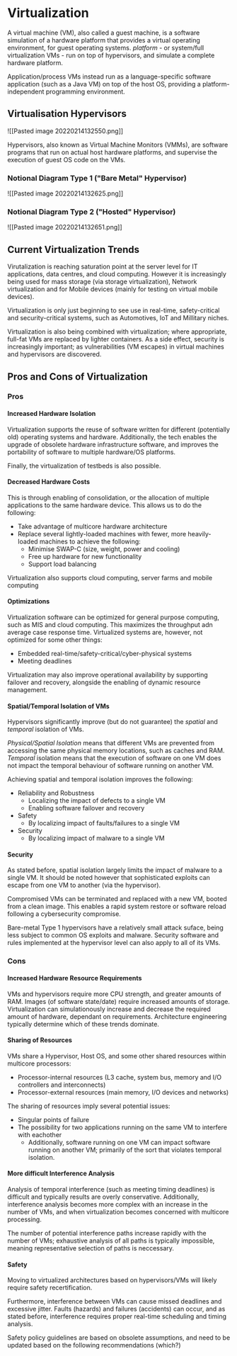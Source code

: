 # Virtualization

A virtual machine (VM), also called a guest machine, is a software simulation of a hardware platform that provides a virtual operating environment, for guest operating systems.
*platform* - or system/full virtualization VMs - run on top of hypervisors, and simulate a complete hardware platform.

Application/process VMs instead run as a language-specific software application (such as a Java VM) on top of the host OS, providing a platform-independent programming environment.

## Virtualisation Hypervisors

![[Pasted image 20220214132550.png]]

Hypervisors, also known as Virtual Machine Monitors (VMMs), are software programs that run on actual host hardware platforms, and supervise the execution of guest OS code on the VMs.

### Notional Diagram Type 1 ("Bare Metal" Hypervisor)

![[Pasted image 20220214132625.png]]

### Notional Diagram Type 2 ("Hosted" Hypervisor)

![[Pasted image 20220214132651.png]]

## Current Virtualization Trends

Virutalization is reaching saturation point at the server level for IT applications, data centres, and cloud computing. However it is increasingly being used for mass storage (via storage virtualization), Network virtualization and for Mobile devices (mainly for testing on virtual mobile devices).

Virtualization is only just beginning to see use in real-time, safety-critical and security-critical systems, such as Automotives, IoT and Millitary niches.

Virtualization is also being combined with virtualization; where appropriate, full-fat VMs are replaced by lighter containers. As a side effect, security is increasingly important; as vulnerabilities (VM escapes) in virtual machines and hypervisors are discovered.

## Pros and Cons of Virtualization

### Pros

#### Increased Hardware Isolation

Virtualization supports the reuse of software written for different (potentially old) operating systems and hardware. Additionally, the tech enables the upgrade of obsolete hardware infrastructure software, and improves the portability of software to multiple hardware/OS platforms.

Finally, the virtualization of testbeds is also possible.

#### Decreased Hardware Costs

This is through enabling of consolidation, or the allocation of multiple applications to the same hardware device. This allows us to do the following:
- Take advantage of multicore hardware architecture
- Replace several lightly-loaded machines with fewer, more heavily-loaded machines to achieve the following:
	- Minimise SWAP-C (size, weight, power and cooling)
	- Free up hardware for new functionality
	- Support load balancing

Virtualization also supports cloud computing, server farms and mobile computing

#### Optimizations

Virtualization software can be optimized for general purpose computing, such as MIS and cloud computing. This maximizes the throughput adn average case response time. Virtualized systems are, however, not optimized for some other things:
	
- Embedded real-time/safety-critical/cyber-physical systems
- Meeting deadlines

Virtualization may also improve operational availability by supporting failover and recovery, alongside the enabling of dynamic resource management.

#### Spatial/Temporal Isolation of VMs

Hypervisors significantly improve (but do not guarantee) the *spatial* and *temporal* isolation of VMs. 

*Physical/Spatial Isolation* means that different VMs are prevented from accessing the same physical memory locations, such as caches and RAM. *Temporal* isolation means that the execution of software on one VM does not impact the temporal behaviour of software running on another VM.

Achieving spatial and temporal isolation improves the following:
- Reliability and Robustness
	- Localizing the impact of defects to a single VM
	- Enabling software failover and recovery
- Safety
	- By localizing impact of faults/failures to a single VM
- Security
	- By localizing impact of malware to a single VM

#### Security

As stated before, spatial isolation largely limits the impact of malware to a single VM. It should be noted however that sophisticated exploits can escape from one VM to another (via the hypervisor).

Compromised VMs can be terminated and replaced with a new VM, booted from a clean image. This enables a rapid system restore or software reload following a cybersecurity compromise.

Bare-metal Type 1 hypervisors have a relatively small attack suface, being less subject to common OS exploits and malware. Security software and rules implemented at the hypervisor level can also apply to all of its VMs.

### Cons

#### Increased Hardware Resource Requirements

VMs and hypervisors require more CPU strength, and greater amounts of RAM. Images (of software state/date) require increased amounts of storage. Virtualization can simulationously increase and decrease the required amount of hardware, dependant on requirements. Architecture engineering typically determine which of these trends dominate.

#### Sharing of Resources

VMs share a Hypervisor, Host OS, and some other shared resources within multicore processors:
- Processor-internal resources (L3 cache, system bus, memory and I/O controllers and interconnects)
- Processor-external resources (main memory, I/O devices and networks)

The sharing of resources imply several potential issues:
- Singular points of failure
- The possibility for two applications running on the same VM to interfere with eachother
	- Additionally, software running on one VM can impact software running on another VM; primarily of the sort that violates temporal isolation.

#### More difficult Interference Analysis

Analysis of temporal interference (such as meeting timing deadlines) is difficult and typically results are overly conservative. Additionally, interference analysis becomes more complex with an increase in the number of VMs, and when virtualization becomes concerned with multicore processing.

The number of potential interference paths increase rapidly with the number of VMs; exhaustive analysis of all paths is typically impossible, meaning representative selection of paths is neccessary.

#### Safety

Moving to virtualized architectures based on hypervisors/VMs will likely require safety recertification.

Furthermore, interference between VMs can cause missed deadlines and excessive jitter. Faults (hazards) and failures (accidents) can occur, and as stated before, interference requires proper real-time scheduling and timing analysis.

Safety policy guidelines are based on obsolete assumptions, and need to be updated based on the following recommendations (which?)